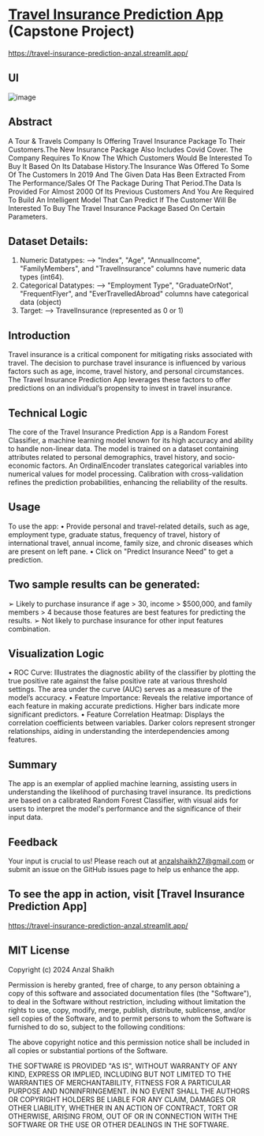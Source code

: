 # [Travel Insurance Prediction App]([url](https://travel-insurance-prediction-anzal.streamlit.app/)) (Capstone Project)
https://travel-insurance-prediction-anzal.streamlit.app/

## UI

![image](https://github.com/anzalshaikh27/Travel-Insurance-Prediction-Streamlit-Capstone-Project/assets/57680301/70547bca-39c8-4afb-9588-fd061b97cea2)


## Abstract
A Tour & Travels Company Is Offering Travel Insurance Package To Their Customers.The New
Insurance Package Also Includes Covid Cover. The Company Requires To Know The Which
Customers Would Be Interested To Buy It Based On Its Database History.The Insurance Was
Offered To Some Of The Customers In 2019 And The Given Data Has Been Extracted From The
Performance/Sales Of The Package During That Period.The Data Is Provided For Almost 2000
Of Its Previous Customers And You Are Required To Build An Intelligent Model That Can
Predict If The Customer Will Be Interested To Buy The Travel Insurance Package Based On
Certain Parameters.

## Dataset Details:
1) Numeric Datatypes:
--> "Index", "Age", "AnnualIncome", "FamilyMembers", and "TravelInsurance" columns have
numeric data types (int64).
2) Categorical Datatypes:
--> "Employment Type", "GraduateOrNot", "FrequentFlyer", and "EverTravelledAbroad"
columns have categorical data (object)
3) Target:
--> TravelInsurance (represented as 0 or 1)

## Introduction
Travel insurance is a critical component for mitigating risks associated with travel. The decision
to purchase travel insurance is influenced by various factors such as age, income, travel history,
and personal circumstances. The Travel Insurance Prediction App leverages these factors to offer
predictions on an individual’s propensity to invest in travel insurance.

## Technical Logic
The core of the Travel Insurance Prediction App is a Random Forest Classifier, a machine
learning model known for its high accuracy and ability to handle non-linear data. The model is
trained on a dataset containing attributes related to personal demographics, travel history, and
socio-economic factors. An OrdinalEncoder translates categorical variables into numerical values
for model processing. Calibration with cross-validation refines the prediction probabilities,
enhancing the reliability of the results.

## Usage
To use the app:
• Provide personal and travel-related details, such as age, employment type, graduate
status, frequency of travel, history of international travel, annual income, family size, and
chronic diseases which are present on left pane.
• Click on "Predict Insurance Need" to get a prediction.

## Two sample results can be generated:
➢ Likely to purchase insurance if age > 30, income > $500,000, and family members > 4
because those features are best features for predicting the results.
➢ Not likely to purchase insurance for other input features combination.

## Visualization Logic
• ROC Curve: Illustrates the diagnostic ability of the classifier by plotting the true positive
rate against the false positive rate at various threshold settings. The area under the curve
(AUC) serves as a measure of the model’s accuracy.
• Feature Importance: Reveals the relative importance of each feature in making accurate
predictions. Higher bars indicate more significant predictors.
• Feature Correlation Heatmap: Displays the correlation coefficients between variables.
Darker colors represent stronger relationships, aiding in understanding the
interdependencies among features.

## Summary
The app is an exemplar of applied machine learning, assisting users in understanding the
likelihood of purchasing travel insurance. Its predictions are based on a calibrated Random
Forest Classifier, with visual aids for users to interpret the model's performance and the
significance of their input data.


## Feedback
Your input is crucial to us! Please reach out at anzalshaikh27@gmail.com or submit an issue on the GitHub issues page to help us enhance the app.

## To see the app in action, visit [Travel Insurance Prediction App]
https://travel-insurance-prediction-anzal.streamlit.app/

## MIT License

Copyright (c) 2024 Anzal Shaikh

Permission is hereby granted, free of charge, to any person obtaining a copy of this software and associated documentation files (the "Software"), to deal in the Software without restriction, including without limitation the rights to use, copy, modify, merge, publish, distribute, sublicense, and/or sell copies of the Software, and to permit persons to whom the Software is furnished to do so, subject to the following conditions:

The above copyright notice and this permission notice shall be included in all copies or substantial portions of the Software.

THE SOFTWARE IS PROVIDED "AS IS", WITHOUT WARRANTY OF ANY KIND, EXPRESS OR IMPLIED, INCLUDING BUT NOT LIMITED TO THE WARRANTIES OF MERCHANTABILITY, FITNESS FOR A PARTICULAR PURPOSE AND NONINFRINGEMENT. IN NO EVENT SHALL THE AUTHORS OR COPYRIGHT HOLDERS BE LIABLE FOR ANY CLAIM, DAMAGES OR OTHER LIABILITY, WHETHER IN AN ACTION OF CONTRACT, TORT OR OTHERWISE, ARISING FROM, OUT OF OR IN CONNECTION WITH THE SOFTWARE OR THE USE OR OTHER DEALINGS IN THE SOFTWARE.
